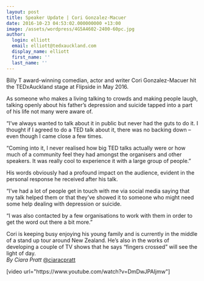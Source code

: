 ```yaml
---
layout: post
title: Speaker Update | Cori Gonzalez-Macuer
date: 2016-10-23 04:53:02.000000000 +13:00
image: /assets/wordpress/4G5A4602-2400-60pc.jpg
author:
  login: elliott
  email: elliott@tedxauckland.com
  display_name: elliott
  first_name: ''
  last_name: ''
---
```


<p>Billy T award-winning comedian, actor and writer Cori Gonzalez-Macuer hit the TEDxAuckland stage at Flipside in May 2016.</p>
<p>As someone who makes a living talking to crowds and making people laugh, talking openly about his father’s depression and suicide tapped into a part of his life not many were aware of.</p>
<p>“I’ve always wanted to talk about it in public but never had the guts to do it. I thought if I agreed to do a TED talk about it, there was no backing down – even though I came close a few times.</p>
<p>“Coming into it, I never realised how big TED talks actually were or how much of a community feel they had amongst the organisers and other speakers. It was really cool to experience it with a large group of people.”</p>
<p>His words obviously had a profound impact on the audience, evident in the personal response he received after his talk.</p>
<p>“I’ve had a lot of people get in touch with me via social media saying that my talk helped them or that they’ve showed it to someone who might need some help dealing with depression or suicide.</p>
<p>“I was also contacted by a few organisations to work with them in order to get the word out there a bit more.”</p>
<p>Cori is keeping busy enjoying his young family and is currently in the middle of a stand up tour around New Zealand. He’s also in the works of developing a couple of TV shows that he says “fingers crossed” will see the light of day.<br />
<em>By </em><span class="gD"><em>Ciara Pratt</em> <a href="https://twitter.com/ciaracpratt">@ciaracpratt</a></span></p>
<p>[video url="https://www.youtube.com/watch?v=DmDwJPAIjmw"]</p>
